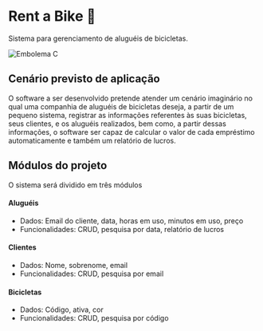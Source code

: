 # Rent a Bike 🚴
Sistema para gerenciamento de aluguéis de bicicletas.

<img src="https://img.shields.io/badge/C-00599C?style=for-the-badge&logo=c&logoColor=white" alt="Embolema C" title="Desenvolvido com C">

## Cenário previsto de aplicação
O software a ser desenvolvido pretende atender um cenário imaginário no qual uma companhia de aluguéis
de bicicletas deseja, a partir de um pequeno sistema, registrar as informações referentes às suas bicicletas,
seus clientes, e os aluguéis realizados, bem como, a partir dessas informações, o software ser capaz de
calcular o valor de cada empréstimo automaticamente e também um relatório de lucros.


## Módulos do projeto
O sistema será dividido em três módulos
#### Aluguéis
* Dados: Email do cliente, data, horas em uso, minutos em uso, preço
* Funcionalidades: CRUD, pesquisa por data, relatório de lucros


#### Clientes
* Dados: Nome, sobrenome, email
* Funcionalidades: CRUD, pesquisa por email


#### Bicicletas
* Dados: Código, ativa, cor
* Funcionalidades: CRUD, pesquisa por código
